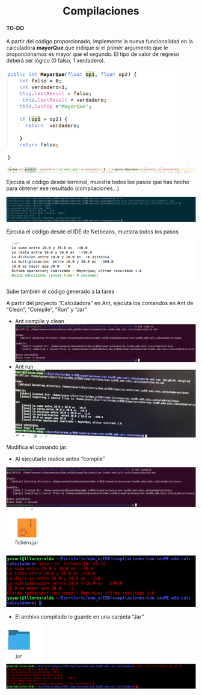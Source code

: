 <center><h1>Compilaciones<h></center>

#### TO-DO
<p>A partir del código proporcionado, implemente la nueva funcionalidad en la calculadora <b>mayorQue</b>,que indique si el primer argumento que le proporcionamos es mayor que el segundo. El tipo de valor de regreso deberá ser lógico (0 falso, 1 verdadero).
</p>

![Alt text](1_2.png)

![Alt text](1_1.png)

<p>Ejecuta el código desde terminal, muestra todos los pasos que has hecho para obtener ese resultado (compilaciones…)
</p>

![Alt text](2.png)

<p>Ejecuta el código desde el IDE de Netbeans, muestra todos los pasos</p>

![Alt text](3.png)
<p>Sube también el código generado a la tarea
</p>


<p>A partir del proyecto “Calculadora” en Ant, ejecuta los comandos en Ant de “Clean”, “Compile”, “Run” y “Jar”
<p>

* Ant compile y clean
![Alt text](antCompile.png)
* Ant run
![Alt text](antRun.jpeg)

<p>Modifica el comando jar:


* Al ejecutarlo realice antes “compile”

![Alt text](antCompile.png)
![Alt text](ficJAr.png)
![Alt text](javaJAr.png)

* El archivo compilado lo guarde en una carpeta “Jar”

![Alt text](carpetajar.png)
![Alt text](jarjar.png)
<p>